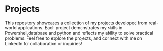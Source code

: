 # Projects
This repository showcases a collection of my projects developed from real-world applications. Each project demonstrates my skills in Powershell,database and python and reflects my ability to solve practical problems. Feel free to explore the projects, and connect with me on LinkedIn for collaboration or inquiries!
